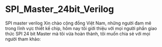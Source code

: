 # SPI_Master_24bit_Verilog
SPI master verilog
Xin chào cộng đồng Việt Nam, những người đam mê trong lĩnh vực thiết kế chip, hôm nay tôi giới thiệu với mọi người phần giao thức SPI 24 bit Master mà tôi vừa hoàn thành, tôi muốn chia sẻ với mọi người tham khảo:
